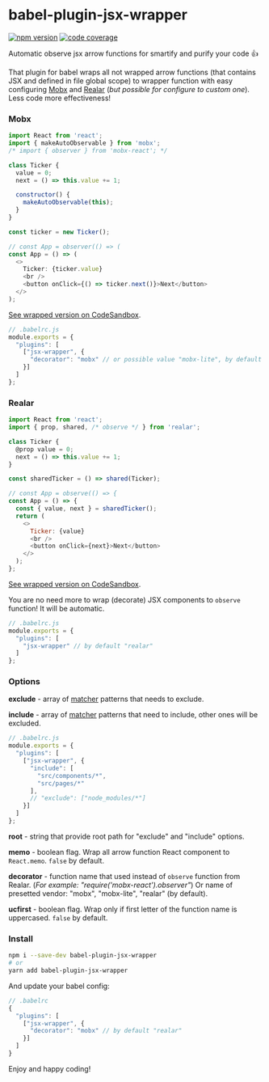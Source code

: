 # babel-plugin-jsx-wrapper

[![npm version](https://img.shields.io/npm/v/babel-plugin-jsx-wrapper?style=flat-square)](https://www.npmjs.com/package/babel-plugin-jsx-wrapper) [![code coverage](https://img.shields.io/coveralls/github/betula/babel-plugin-jsx-wrapper?style=flat-square)](https://coveralls.io/github/betula/babel-plugin-jsx-wrapper)

Automatic observe jsx arrow functions for smartify and purify your code :+1:

That plugin for babel wraps all not wrapped arrow functions (that contains JSX and defined in file global scope) to wrapper function with easy configuring [Mobx](https://github.com/mobxjs/mobx) and [Realar](https://github.com/betula/realar) (_but possible for configure to custom one_). Less code more effectiveness!

### Mobx

```javascript
import React from 'react';
import { makeAutoObservable } from 'mobx';
/* import { observer } from 'mobx-react'; */

class Ticker {
  value = 0;
  next = () => this.value += 1;

  constructor() {
    makeAutoObservable(this);
  }
}

const ticker = new Ticker();

// const App = observer(() => (
const App = () => (
  <>
    Ticker: {ticker.value}
    <br />
    <button onClick={() => ticker.next()}>Next</button>
  </>
);
```

[See wrapped version on CodeSandbox](https://codesandbox.io/s/babel-plugin-jsx-wrapper-mobx-example-q7en9).

```javascript
// .babelrc.js
module.exports = {
  "plugins": [
    ["jsx-wrapper", {
      "decorator": "mobx" // or possible value "mobx-lite", by default "realar"
    }]
  ]
};
```

### Realar

```javascript
import React from 'react';
import { prop, shared, /* observe */ } from 'realar';

class Ticker {
  @prop value = 0;
  next = () => this.value += 1;
}

const sharedTicker = () => shared(Ticker);

// const App = observe(() => {
const App = () => {
  const { value, next } = sharedTicker();
  return (
    <>
      Ticker: {value}
      <br />
      <button onClick={next}>Next</button>
    </>
  );
};
```

[See wrapped version on CodeSandbox](https://codesandbox.io/s/realar-jsx-observe-example-5f2k2?file=/src/App.tsx).

You are no need more to wrap (decorate) JSX components to `observe` function! It will be automatic.

```javascript
// .babelrc.js
module.exports = {
  "plugins": [
    "jsx-wrapper" // by default "realar"
  ]
};
```

### Options

**exclude** - array of [matcher](https://www.npmjs.com/package/matcher) patterns that needs to exclude.

**include** - array of [matcher](https://www.npmjs.com/package/matcher) patterns that need to include, other ones will be excluded.

```javascript
// .babelrc.js
module.exports = {
  "plugins": [
    ["jsx-wrapper", {
      "include": [
        "src/components/*",
        "src/pages/*"
      ],
      // "exclude": ["node_modules/*"]
    }]
  ]
};
```

**root** - string that provide root path for "exclude" and "include" options.

**memo** - boolean flag. Wrap all arrow function React component to `React.memo`. `false` by default.

**decorator** - function name that used instead of `observe` function from Realar. (_For example: "require('mobx-react').observer"_) Or name of presetted vendor: "mobx", "mobx-lite", "realar" (by default).

**ucfirst** - boolean flag. Wrap only if first letter of the function name is uppercased. `false` by default.

### Install

```bash
npm i --save-dev babel-plugin-jsx-wrapper
# or
yarn add babel-plugin-jsx-wrapper
```

And update your babel config:

```javascript
// .babelrc
{
  "plugins": [
    ["jsx-wrapper", {
      "decorator": "mobx" // by default "realar"
    }]
  ]
}
```

Enjoy and happy coding!
